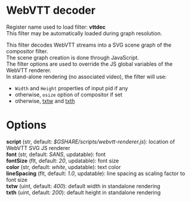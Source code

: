 <!-- automatically generated - do not edit, patch gpac/applications/gpac/gpac.c -->

# WebVTT decoder  
  
Register name used to load filter: __vttdec__  
This filter may be automatically loaded during graph resolution.  
  
This filter decodes WebVTT streams into a SVG scene graph of the compositor filter.  
The scene graph creation is done through JavaScript.  
The filter options are used to override the JS global variables of the WebVTT renderer.  
In stand-alone rendering (no associated video), the filter will use:  
- `Width` and `Height` properties of input pid if any  
- otherwise, `osize` option of compositor if set  
- otherwise, [txtw](#txtw) and [txth](#txth)  
  

# Options    
  
<a id="script">__script__</a> (str, default: _$GSHARE/scripts/webvtt-renderer.js_): location of WebVTT SVG JS renderer  
<a id="font">__font__</a> (str, default: _SANS_, updatable): font  
<a id="fontSize">__fontSize__</a> (flt, default: _20_, updatable): font size  
<a id="color">__color__</a> (str, default: _white_, updatable): text color  
<a id="lineSpacing">__lineSpacing__</a> (flt, default: _1.0_, updatable): line spacing as scaling factor to font size  
<a id="txtw">__txtw__</a> (uint, default: _400_): default width in standalone rendering  
<a id="txth">__txth__</a> (uint, default: _200_): default height in standalone rendering  
  
